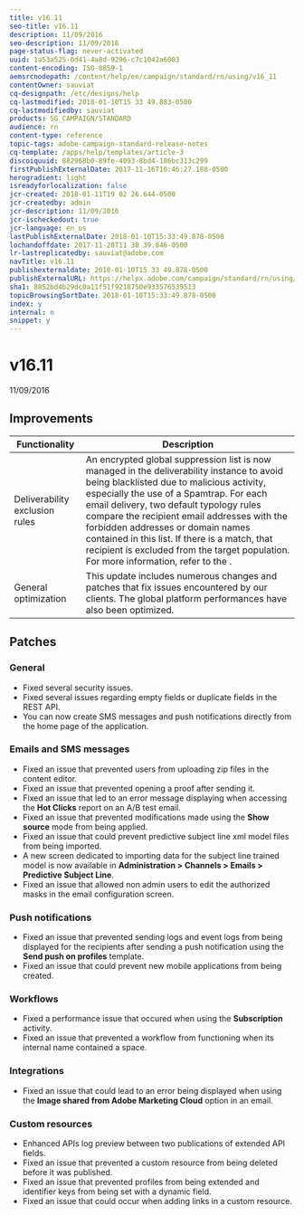 ```yaml
---
title: v16.11
seo-title: v16.11
description: 11/09/2016
seo-description: 11/09/2016
page-status-flag: never-activated
uuid: 1a53a525-0d41-4a8d-9296-c7c1042a6003
content-encoding: ISO-8859-1
aemsrcnodepath: /content/help/en/campaign/standard/rn/using/v16_11
contentOwner: sauviat
cq-designpath: /etc/designs/help
cq-lastmodified: 2018-01-10T15 33 49.883-0500
cq-lastmodifiedby: sauviat
products: SG_CAMPAIGN/STANDARD
audience: rn
content-type: reference
topic-tags: adobe-campaign-standard-release-notes
cq-template: /apps/help/templates/article-3
discoiquuid: 882968b0-89fe-4093-8bd4-186bc313c299
firstPublishExternalDate: 2017-11-16T10:46:27.188-0500
herogradient: light
isreadyforlocalization: false
jcr-created: 2018-01-11T19 02 26.644-0500
jcr-createdby: admin
jcr-description: 11/09/2016
jcr-ischeckedout: true
jcr-language: en_us
lastPublishExternalDate: 2018-01-10T15:33:49.878-0500
lochandoffdate: 2017-11-28T11 30 39.846-0500
lr-lastreplicatedby: sauviat@adobe.com
navTitle: v16.11
publishexternaldate: 2018-01-10T15 33 49.878-0500
publishExternalURL: https://helpx.adobe.com/campaign/standard/rn/using/v16_11.html
sha1: 8852bd4b29dc0a11f51f9218750e933576539513
topicBrowsingSortDate: 2018-01-10T15:33:49.878-0500
index: y
internal: n
snippet: y
---
```


# v16.11

11/09/2016

## Improvements

|  Functionality  | Description  |
|---|---|
|  Deliverability exclusion rules  | An encrypted global suppression list is now managed in the deliverability instance to avoid being blacklisted due to malicious activity, especially the use of a Spamtrap. For each email delivery, two default typology rules compare the recipient email addresses with the forbidden addresses or domain names contained in this list. If there is a match, that recipient is excluded from the target population. For more information, refer to the .  |
|  General optimization  | This update includes numerous changes and patches that fix issues encountered by our clients. The global platform performances have also been optimized.  |

## Patches

### General

* Fixed several security issues.
* Fixed several issues regarding empty fields or duplicate fields in the REST API.
* You can now create SMS messages and push notifications directly from the home page of the application.

### Emails and SMS messages

* Fixed an issue that prevented users from uploading zip files in the content editor.
* Fixed an issue that prevented opening a proof after sending it.
* Fixed an issue that led to an error message displaying when accessing the **Hot Clicks** report on an A/B test email.
* Fixed an issue that prevented modifications made using the **Show source** mode from being applied.
* Fixed an issue that could prevent predictive subject line xml model files from being imported.
* A new screen dedicated to importing data for the subject line trained model is now available in **Administration > Channels > Emails > Predictive Subject Line**.
* Fixed an issue that allowed non admin users to edit the authorized masks in the email configuration screen.

### Push notifications

* Fixed an issue that prevented sending logs and event logs from being displayed for the recipients after sending a push notification using the **Send push on profiles** template.
* Fixed an issue that could prevent new mobile applications from being created.

### Workflows

* Fixed a performance issue that occured when using the **Subscription** activity.
* Fixed an issue that prevented a workflow from functioning when its internal name contained a space.

### Integrations

* Fixed an issue that could lead to an error being displayed when using the **Image shared from Adobe Marketing Cloud** option in an email.

### Custom resources

* Enhanced APIs log preview between two publications of extended API fields.
* Fixed an issue that prevented a custom resource from being deleted before it was published.
* Fixed an issue that prevented profiles from being extended and identifier keys from being set with a dynamic field.
* Fixed an issue that could occur when adding links in a custom resource.

